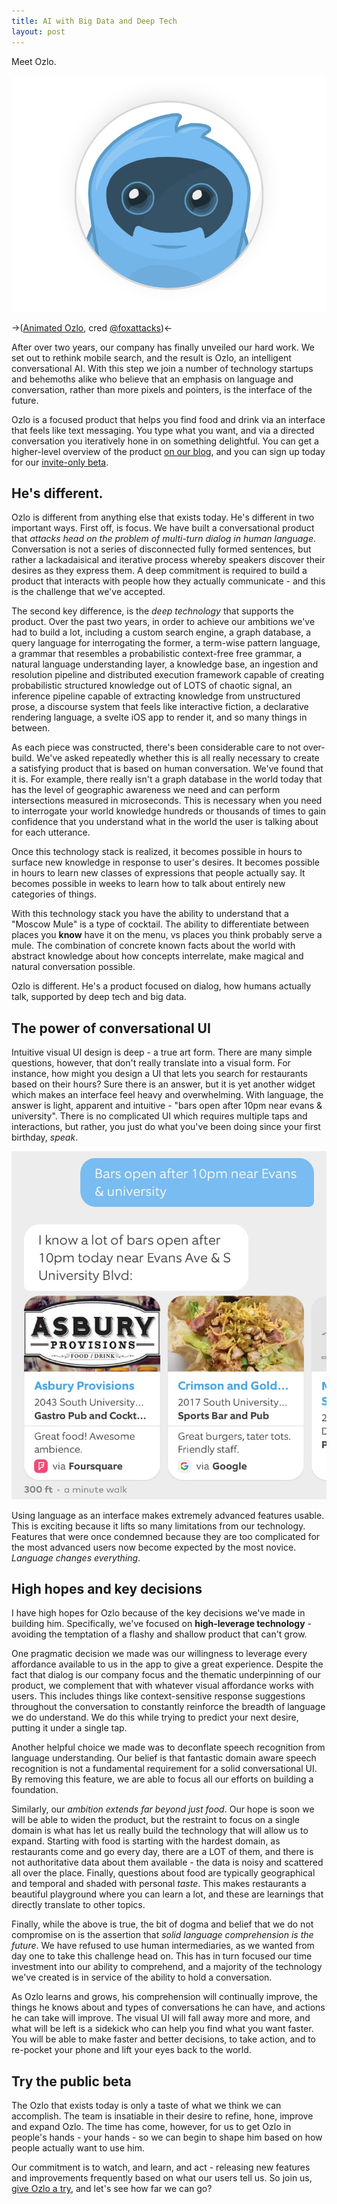 ```yaml
---
title: AI with Big Data and Deep Tech
layout: post
---
```


Meet Ozlo.

![Say hello to Ozlo!](/i/meet-ozlo.gif "Say hello to Ozlo")

->([Animated Ozlo](https://dribbble.com/shots/2704505-Meet-Ozlo), cred [@foxattacks](https://twitter.com/foxattacks))<-

After over two years, our company has finally unveiled our hard work.
We set out to rethink mobile search, and the result is Ozlo, an
intelligent conversational AI.  With this step we join a number of
technology startups and behemoths alike who believe that an emphasis
on language and conversation, rather than more pixels and pointers,
is the interface of the future.

Ozlo is a focused product that helps you find food and
drink via an interface that feels like text messaging.  You type what
you want, and via a directed conversation you iteratively hone in on
something delightful.  You can get a higher-level overview of the
product [on our blog][], and you can sign up today for our
[invite-only beta][].

[on our blog]: https://medium.com/teamozlo
[invite-only beta]: https://www.ozlo.com/?vip=lloydblog

## He's different.

Ozlo is different from anything else that exists today.  He's
different in two important ways.  First off, is focus.  We have built
a conversational product that *attacks head on the problem of
multi-turn dialog in human language*.  Conversation is not a series of
disconnected fully formed sentences, but rather a lackadaisical and
iterative process whereby speakers discover their desires as they
express them.  A deep commitment is required to build a product that
interacts with people how they actually communicate - and this is the
challenge that we've accepted.

The second key difference, is the *deep technology* that supports the
product.  Over the past two years, in order to achieve our ambitions we've had
to build a lot, including a custom search engine, a graph
database, a query language for interrogating the former, a term-wise
pattern language, a grammar that resembles a probabilistic context-free
free grammar, a natural language understanding layer, a knowledge
base, an ingestion and resolution pipeline and distributed execution
framework capable of creating probabilistic structured knowledge out of
LOTS of chaotic signal, an inference pipeline capable of extracting
knowledge from unstructured prose, a discourse system that feels like
interactive fiction, a declarative rendering language, a svelte iOS app
to render it, and so many things in between.

As each piece was constructed, there's been considerable care to not
over-build.  We've asked repeatedly whether this is all really
necessary to create a satisfying product that is based on human
conversation.  We've found that it is.  For example, there really
isn't a graph database in the world today that has the level of
geographic awareness we need and can perform intersections measured in
microseconds.  This is necessary when you need to interrogate your
world knowledge hundreds or thousands of times to gain confidence that
you understand what in the world the user is talking about for each
utterance.

Once this technology stack is realized, it becomes possible in hours
to surface new knowledge in response to user's desires.  It becomes
possible in hours to learn new classes of expressions that people
actually say.  It becomes possible in weeks to learn how to talk about
entirely new categories of things.

With this technology stack you have the ability to understand that a
"Moscow Mule" is a type of cocktail.  The ability to differentiate
between places you **know** have it on the menu, vs places you think
probably serve a mule.  The combination of concrete known facts about
the world with abstract knowledge about how concepts interrelate, make
magical and natural conversation possible.

Ozlo is different.  He's a product focused on dialog, how humans
actually talk, supported by deep tech and big data.

## The power of conversational UI

Intuitive visual UI design is deep - a true art form.  There are
many simple questions, however, that don't really translate into a
visual form.  For instance, how might you design a UI that lets you
search for restaurants based on their hours?  Sure there is an answer,
but it is yet another widget which makes an interface feel heavy and
overwhelming.  With language, the answer is light, apparent and
intuitive - "bars open after 10pm near evans & university".  There is
no complicated UI which requires multiple taps and interactions, but
rather, you just do what you've been doing since your first birthday,
*speak*.

![Image of "bars open after 10pm near evans & university"!](/i/bars.jpg "Ozlo in action")

Using language as an interface makes extremely advanced features
usable.  This is exciting because it lifts so many limitations from
our technology.  Features that were once condemned because they are
too complicated for the most advanced users now become expected by the
most novice.  *Language changes everything*.

## High hopes and key decisions

I have high hopes for Ozlo because of the key decisions we've made in
building him.  Specifically, we've focused on **high-leverage
technology** - avoiding the temptation of a flashy and shallow product
that can't grow.

One pragmatic decision we made was our willingness to leverage
every affordance available to us in the app to give a great
experience.  Despite the fact that dialog is our company focus and the
thematic underpinning of our product, we complement that with whatever visual
affordance works with users.  This includes things like context-sensitive
response suggestions throughout the conversation to
constantly reinforce the breadth of language we do understand.
We do this while trying to predict your next desire, putting it under
a single tap.

Another helpful choice we made was to deconflate speech recognition
from language understanding.  Our belief is that fantastic domain
aware speech recognition is not a fundamental requirement for a solid
conversational UI.  By removing this feature, we are able to focus all
our efforts on building a foundation.

Similarly, our *ambition extends far beyond just food*.  Our hope is
soon we will be able to widen the product, but the restraint to focus
on a single domain is what has let us really build the technology that
will allow us to expand.  Starting with food is starting with the
hardest domain, as restaurants come and go every day, there are a LOT
of them, and there is not authoritative data about them available -
the data is noisy and scattered all over the place.  Finally,
questions about food are typically geographical and temporal and
shaded with personal *taste*.  This makes restaurants a beautiful
playground where you can learn a lot, and these are learnings that
directly translate to other topics.

Finally, while the above is true, the bit of dogma and belief that we
do not compromise on is the assertion that *solid language
comprehension is the future*.  We have refused to use human
intermediaries, as we wanted from day one to take this challenge head
on.  This has in turn focused our time investment into our ability to
comprehend, and a majority of the technology we've created
is in service of the ability to hold a conversation.

As Ozlo learns and grows, his comprehension will continually improve,
the things he knows about and types of conversations he can have, and
actions he can take will improve.  The visual UI will fall away more
and more, and what will be left is a sidekick who can help you find
what you want faster.  You will be able to make faster and better
decisions, to take action, and to re-pocket your phone and lift
your eyes back to the world.

## Try the public beta

The Ozlo that exists today is only a taste of what we think we
can accomplish.  The team is insatiable in their desire to refine,
hone, improve and expand Ozlo.  The time has come, however, for us to
get Ozlo in people's hands - your hands - so we can begin to shape him
based on how people actually want to use him.

Our commitment is to watch, and learn, and act - releasing new features and
improvements frequently based on what our users tell us.  So join us,
[give Ozlo a try][], and let's see how far we can go?

[give Ozlo a try]: https://www.ozlo.com/?vip=lloydblog

